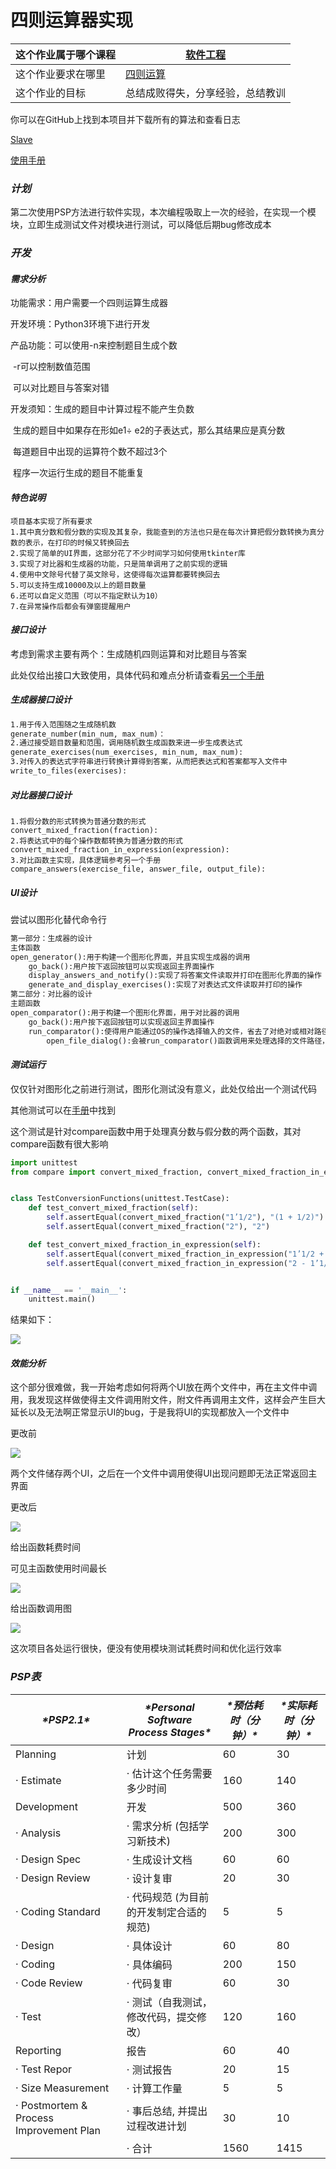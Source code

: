 # 四则运算器实现

| 这个作业属于哪个课程 | [软件工程](https://edu.cnblogs.com/campus/gdgy/SoftwareEngineering2024) |
| -------------------- | ------------------------------------------------------------ |
| 这个作业要求在哪里   | [四则运算](https://edu.cnblogs.com/campus/gdgy/SoftwareEngineering2024/homework/13137) |
| 这个作业的目标       | 总结成败得失，分享经验，总结教训                             |

你可以在GitHub上找到本项目并下载所有的算法和查看日志

[Slave](https://github.com/Slaveforttk/rand_generate)

[使用手册](https://www.cnblogs.com/zjmforttk/p/18095748)

### *计划*

第二次使用PSP方法进行软件实现，本次编程吸取上一次的经验，在实现一个模块，立即生成测试文件对模块进行测试，可以降低后期bug修改成本

### *开发*

#### *需求分析*

功能需求：用户需要一个四则运算生成器

开发环境：Python3环境下进行开发

产品功能：可以使用-n来控制题目生成个数

​					-r可以控制数值范围

​					可以对比题目与答案对错

开发须知：生成的题目中计算过程不能产生负数

​					生成的题目中如果存在形如e1÷ e2的子表达式，那么其结果应是真分数

​					每道题目中出现的运算符个数不超过3个

​					程序一次运行生成的题目不能重复

#### *特色说明*

```
项目基本实现了所有要求
1.其中真分数和假分数的实现及其复杂，我能查到的方法也只是在每次计算把假分数转换为真分数的表示，在打印的时候又转换回去
2.实现了简单的UI界面，这部分花了不少时间学习如何使用tkinter库
3.实现了对比器和生成器的功能，只是简单调用了之前实现的逻辑
4.使用中文除号代替了英文除号，这使得每次运算都要转换回去
5.可以支持生成10000及以上的题目数量
6.还可以自定义范围（可以不指定默认为10）
7.在异常操作后都会有弹窗提醒用户
```



#### *接口设计*

考虑到需求主要有两个：生成随机四则运算和对比题目与答案

此处仅给出接口大致使用，具体代码和难点分析请查看[另一个手册](https://www.cnblogs.com/zjmforttk/p/18095748)

##### 生成器接口设计

```txt
1.用于传入范围随之生成随机数
generate_number(min_num, max_num)：
2.通过接受题目数量和范围，调用随机数生成函数来进一步生成表达式
generate_exercises(num_exercises, min_num, max_num): 
3.对传入的表达式字符串进行转换计算得到答案，从而把表达式和答案都写入文件中
write_to_files(exercises):
```

##### 对比器接口设计

```
1.将假分数的形式转换为普通分数的形式
convert_mixed_fraction(fraction):
2.将表达式中的每个操作数都转换为普通分数的形式
convert_mixed_fraction_in_expression(expression):
3.对比函数主实现，具体逻辑参考另一个手册
compare_answers(exercise_file, answer_file, output_file):
```

##### UI设计

尝试以图形化替代命令行

```txt
第一部分：生成器的设计
主体函数
open_generator():用于构建一个图形化界面，并且实现生成器的调用
	go_back():用户按下返回按钮可以实现返回主界面操作
	display_answers_and_notify():实现了将答案文件读取并打印在图形化界面的操作
	generate_and_display_exercises():实现了对表达式文件读取并打印的操作
第二部分：对比器的设计
主题函数
open_comparator():用于构建一个图形化界面，用于对比器的调用
	go_back():用户按下返回按钮可以实现返回主界面操作
	run_comparator():使得用户能通过OS的操作选择输入的文件，省去了对绝对或相对路径的转换判断
		open_file_dialog():会被run_comparator()函数调用来处理选择的文件路径，便于对比
```

#### *测试运行*

仅仅针对图形化之前进行测试，图形化测试没有意义，此处仅给出一个测试代码

其他测试可以在[手册](https://www.cnblogs.com/zjmforttk/p/18095748)中找到

这个测试是针对compare函数中用于处理真分数与假分数的两个函数，其对compare函数有很大影响

```py
import unittest
from compare import convert_mixed_fraction, convert_mixed_fraction_in_expression


class TestConversionFunctions(unittest.TestCase):
    def test_convert_mixed_fraction(self):
        self.assertEqual(convert_mixed_fraction("1’1/2"), "(1 + 1/2)")
        self.assertEqual(convert_mixed_fraction("2"), "2")

    def test_convert_mixed_fraction_in_expression(self):
        self.assertEqual(convert_mixed_fraction_in_expression("1’1/2 + 2"), "(1 + 1/2) + 2")
        self.assertEqual(convert_mixed_fraction_in_expression("2 - 1’1/2"), "2 - (1 + 1/2)")


if __name__ == '__main__':
    unittest.main()
```

结果如下：

![](https://img2024.cnblogs.com/blog/3397503/202403/3397503-20240326022704571-291424972.png)


#### *效能分析*

这个部分很难做，我一开始考虑如何将两个UI放在两个文件中，再在主文件中调用，我发现这样做使得主文件调用附文件，附文件再调用主文件，这样会产生巨大延长以及无法啊正常显示UI的bug，于是我将UI的实现都放入一个文件中

更改前

![](https://img2024.cnblogs.com/blog/3397503/202403/3397503-20240326022721165-1597296104.png)


两个文件储存两个UI，之后在一个文件中调用使得UI出现问题即无法正常返回主界面

更改后

![](https://img2024.cnblogs.com/blog/3397503/202403/3397503-20240326022734303-2095948654.png)


给出函数耗费时间

可见主函数使用时间最长

![](https://img2024.cnblogs.com/blog/3397503/202403/3397503-20240326022822411-1859998751.png)


给出函数调用图

![](https://img2024.cnblogs.com/blog/3397503/202403/3397503-20240326022842568-1237465418.png)


这次项目各处运行很快，便没有使用模块测试耗费时间和优化运行效率

### *PSP表*

| ***\*PSP2.1\****                        | ***\*Personal Software Process Stages\**** | ***\*预估耗时（分钟）\**** | ***\*实际耗时（分钟）\**** |
| --------------------------------------- | ------------------------------------------ | -------------------------- | -------------------------- |
| Planning                                | 计划                                       | 60                         | 30                         |
| · Estimate                              | · 估计这个任务需要多少时间                 | 160                        | 140                        |
| Development                             | 开发                                       | 500                        | 360                        |
| · Analysis                              | · 需求分析 (包括学习新技术)                | 200                        | 300                        |
| · Design Spec                           | · 生成设计文档                             | 60                         | 60                         |
| · Design Review                         | · 设计复审                                 | 20                         | 30                         |
| · Coding Standard                       | · 代码规范 (为目前的开发制定合适的规范)    | 5                          | 5                          |
| · Design                                | · 具体设计                                 | 60                         | 80                         |
| · Coding                                | · 具体编码                                 | 200                        | 150                        |
| · Code Review                           | · 代码复审                                 | 60                         | 30                         |
| · Test                                  | · 测试（自我测试，修改代码，提交修改）     | 120                        | 160                        |
| Reporting                               | 报告                                       | 60                         | 40                         |
| · Test Repor                            | · 测试报告                                 | 20                         | 15                         |
| · Size Measurement                      | · 计算工作量                               | 5                          | 5                          |
| · Postmortem & Process Improvement Plan | · 事后总结, 并提出过程改进计划             | 30                         | 10                         |
|                                         | · 合计                                     | 1560                       | 1415                       |

